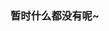 
### 暂时什么都没有呢~

<!-- - [利用Shadowsocks和 AWS 免费翻墙](http://ingf.github.io/2015/05/07/shadowsocks-aws-.html)
- [HTTP访问控制(CORS)](http://ingf.github.io/web/2015/01/30/httpcors.html)
- [WEB 浏览器的缓存机制](http://ingf.github.io/2015/01/09/web-.html)
- [Flexbox](http://ingf.github.io/css/2014/12/29/flexbox.html)


以前博客地址：http://ingf.github.io/

以后迁移至：https://github.com/ingf/ingf.github.com/issues
 -->
